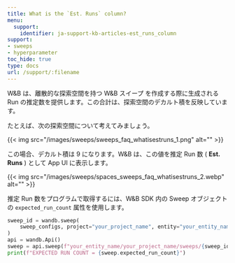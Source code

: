 ```yaml
---
title: What is the `Est. Runs` column?
menu:
  support:
    identifier: ja-support-kb-articles-est_runs_column
support:
- sweeps
- hyperparameter
toc_hide: true
type: docs
url: /support/:filename
---
```


W&B は、離散的な探索空間を持つ W&B スイープ を作成する際に生成される Run の推定数を提供します。この合計は、探索空間のデカルト積を反映しています。

たとえば、次の探索空間について考えてみましょう。

{{< img src="/images/sweeps/sweeps_faq_whatisestruns_1.png" alt="" >}}

この場合、デカルト積は 9 になります。W&B は、この値を推定 Run 数 ( **Est. Runs** ) として App UI に表示します。

{{< img src="/images/sweeps/spaces_sweeps_faq_whatisestruns_2.webp" alt="" >}}

推定 Run 数をプログラムで取得するには、W&B SDK 内の Sweep オブジェクト の `expected_run_count` 属性を使用します。

```python
sweep_id = wandb.sweep(
    sweep_configs, project="your_project_name", entity="your_entity_name"
)
api = wandb.Api()
sweep = api.sweep(f"your_entity_name/your_project_name/sweeps/{sweep_id}")
print(f"EXPECTED RUN COUNT = {sweep.expected_run_count}")
```
